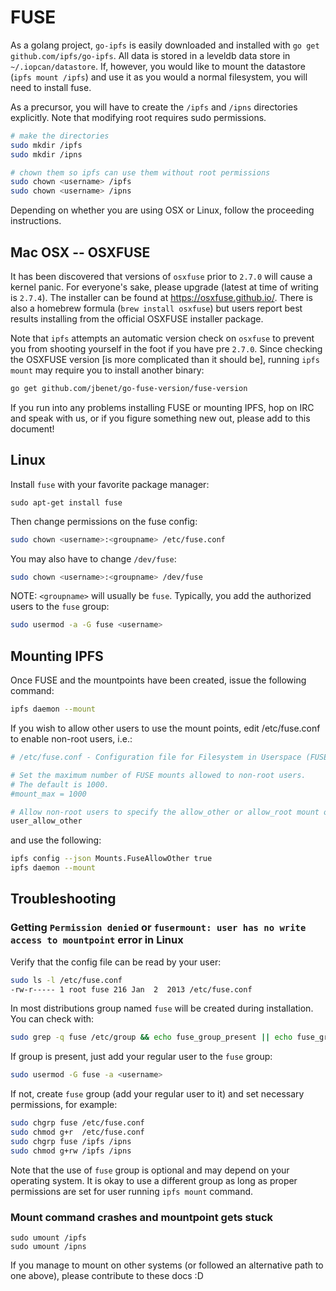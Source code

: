 # FUSE

As a golang project, `go-ipfs` is easily downloaded and installed with `go get github.com/ipfs/go-ipfs`. All data is stored in a leveldb data store in `~/.iopcan/datastore`. If, however, you would like to mount the datastore (`ipfs mount /ipfs`) and use it as you would a normal filesystem, you will need to install fuse.

As a precursor, you will have to create the `/ipfs` and `/ipns` directories explicitly. Note that modifying root requires sudo permissions.

```sh
# make the directories
sudo mkdir /ipfs
sudo mkdir /ipns

# chown them so ipfs can use them without root permissions
sudo chown <username> /ipfs
sudo chown <username> /ipns
```

Depending on whether you are using OSX or Linux, follow the proceeding instructions.

## Mac OSX -- OSXFUSE

It has been discovered that versions of `osxfuse` prior to `2.7.0` will cause a kernel panic. For everyone's sake, please upgrade (latest at time of writing is `2.7.4`). The installer can be found at https://osxfuse.github.io/. There is also a homebrew formula (`brew install osxfuse`) but users report best results installing from the official OSXFUSE installer package.

Note that `ipfs` attempts an automatic version check on `osxfuse` to prevent you from shooting yourself in the foot if you have pre `2.7.0`. Since checking the OSXFUSE version [is more complicated than it should be], running `ipfs mount` may require you to install another binary:

```sh
go get github.com/jbenet/go-fuse-version/fuse-version
```

If you run into any problems installing FUSE or mounting IPFS, hop on IRC and speak with us, or if you figure something new out, please add to this document!

## Linux

Install `fuse` with your favorite package manager:

```
sudo apt-get install fuse
```

Then change permissions on the fuse config:

```sh
sudo chown <username>:<groupname> /etc/fuse.conf
```

You may also have to change `/dev/fuse`:

```sh
sudo chown <username>:<groupname> /dev/fuse
```

NOTE: `<groupname>` will usually be `fuse`. Typically, you add the authorized users to the `fuse` group:

```sh
sudo usermod -a -G fuse <username>
```

## Mounting IPFS

Once FUSE and the mountpoints have been created, issue the following command:

```sh
ipfs daemon --mount
```

If you wish to allow other users to use the mount points, edit /etc/fuse.conf to enable non-root users, i.e.:

```sh
# /etc/fuse.conf - Configuration file for Filesystem in Userspace (FUSE)

# Set the maximum number of FUSE mounts allowed to non-root users.
# The default is 1000.
#mount_max = 1000

# Allow non-root users to specify the allow_other or allow_root mount options.
user_allow_other
```

and use the following:

```sh
ipfs config --json Mounts.FuseAllowOther true
ipfs daemon --mount
```

## Troubleshooting

### Getting `Permission denied` or `fusermount: user has no write access to mountpoint` error in Linux

Verify that the config file can be read by your user:
```sh
sudo ls -l /etc/fuse.conf
-rw-r----- 1 root fuse 216 Jan  2  2013 /etc/fuse.conf
```
In most distributions group named `fuse` will be created during installation. You can check with:

```sh
sudo grep -q fuse /etc/group && echo fuse_group_present || echo fuse_group_missing
```

If group is present, just add your regular user to the `fuse` group:
```sh
sudo usermod -G fuse -a <username>
```

If not, create `fuse` group (add your regular user to it) and set necessary permissions, for example:
```sh
sudo chgrp fuse /etc/fuse.conf
sudo chmod g+r  /etc/fuse.conf
sudo chgrp fuse /ipfs /ipns
sudo chmod g+rw /ipfs /ipns
```

Note that the use of `fuse` group is optional and may depend on your operating system.
It is okay to use a different group as long as proper permissions are set for user running `ipfs mount` command.

### Mount command crashes and mountpoint gets stuck

```
sudo umount /ipfs
sudo umount /ipns
```

If you manage to mount on other systems (or followed an alternative path to one above), please contribute to these docs :D
